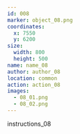 ```yaml
---
id: 008
marker: object_08.png
coordinates:
  x: 7550
  y: 6200
size:
  width: 800
  height: 500
name: name_08
author: author_08
location: common
action: action_08
images:
  - 08_01.png
  - 08_02.png
---
```


instructions_08
